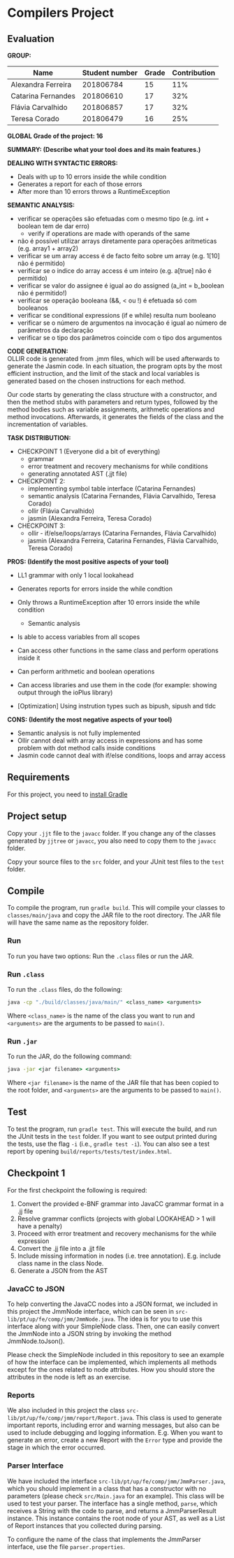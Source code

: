 # Compilers Project

## Evaluation 
**GROUP: <identifier of the group>**

| Name | Student number | Grade | Contribution |
| ---- | -------------- | ----- | ------------ |
| Alexandra Ferreira | 201806784 | 15 | 11% |
| Catarina Fernandes | 201806610 | 17 | 32% |
| Flávia Carvalhido | 201806857 | 17 | 32% |
| Teresa Corado | 201806479 | 16 | 25% |

**GLOBAL Grade of the project: 16**

**SUMMARY: (Describe what your tool does and its main features.)**

**DEALING WITH SYNTACTIC ERRORS:**
- Deals with up to 10 errors inside the while condition
- Generates a report for each of those errors
- After more than 10 errors throws a RuntimeException

**SEMANTIC ANALYSIS:**
- verificar se operações são efetuadas com o mesmo tipo (e.g. int + boolean tem de dar erro)
  - verify if operations are made with operands of the same 
- não é possível utilizar arrays diretamente para operações aritmeticas (e.g. array1 + array2)
- verificar se um array access é de facto feito sobre um array (e.g. 1[10] não é permitido)
- verificar se o indice do array access é um inteiro (e.g. a[true] não é permitido)
- verificar se valor do assignee é igual ao do assigned (a_int = b_boolean não é permitido!)
- verificar se operação booleana (&&, < ou !) é efetuada só com booleanos
- verificar se conditional expressions (if e while) resulta num booleano
- verificar se o número de argumentos na invocação é igual ao número de parâmetros da declaração
- verificar se o tipo dos parâmetros coincide com o tipo dos argumentos

**CODE GENERATION:**  
OLLIR code is generated from .jmm files, which will be used afterwards to generate the Jasmin code.
In each situation, the program opts by the most efficient instruction, and the limit of the stack and local variables is generated based on the chosen instructions for each method.  

Our code starts by generating the class structure with a constructor, and then the method stubs with parameters and return types, followed by the method bodies such as variable assignments, arithmetic operations and method invocations.
Afterwards, it generates the fields of the class and the incrementation of variables.

**TASK DISTRIBUTION:**
- CHECKPOINT 1 (Everyone did a bit of everything)
    - grammar 
    - error treatment and recovery mechanisms for while conditions
    - generating annotated AST (.jjt file)
- CHECKPOINT 2:
    - implementing symbol table interface (Catarina Fernandes)
    - semantic analysis (Catarina Fernandes, Flávia Carvalhido, Teresa Corado)
    - ollir (Flávia Carvalhido)
    - jasmin (Alexandra Ferreira, Teresa Corado)
- CHECKPOINT 3:
    - ollir - if/else/loops/arrays (Catarina Fernandes, Flávia Carvalhido)
    - jasmin (Alexandra Ferreira, Catarina Fernandes, Flávia Carvalhido, Teresa Corado)


**PROS: (Identify the most positive aspects of your tool)**
- LL1 grammar with only 1 local lookahead
- Generates reports for errors inside the while condtion
- Only throws a RuntimeException after 10 errors inside the while condition
  - Semantic analysis
    
- Is able to access variables from all scopes
- Can access other functions in the same class and perform operations inside it
- Can perform arithmetic and boolean operations
- Can access libraries and use them in the code (for example: showing output through the ioPlus library)
- [Optimization] Using instrution types such as bipush, sipush and tldc

**CONS: (Identify the most negative aspects of your tool)**
- Semantic analysis is not fully implemented
- Ollir cannot deal with array access in expressions and has some problem with dot method calls inside conditions
- Jasmin code cannot deal with if/else conditions, loops and array access

## Requirements

For this project, you need to [install Gradle](https://gradle.org/install/)

## Project setup

Copy your ``.jjt`` file to the ``javacc`` folder. If you change any of the classes generated by ``jjtree`` or ``javacc``, you also need to copy them to the ``javacc`` folder.

Copy your source files to the ``src`` folder, and your JUnit test files to the ``test`` folder.

## Compile

To compile the program, run ``gradle build``. This will compile your classes to ``classes/main/java`` and copy the JAR file to the root directory. The JAR file will have the same name as the repository folder.

### Run

To run you have two options: Run the ``.class`` files or run the JAR.

### Run ``.class``

To run the ``.class`` files, do the following:

```cmd
java -cp "./build/classes/java/main/" <class_name> <arguments>
```

Where ``<class_name>`` is the name of the class you want to run and ``<arguments>`` are the arguments to be passed to ``main()``.

### Run ``.jar``

To run the JAR, do the following command:

```cmd
java -jar <jar filename> <arguments>
```

Where ``<jar filename>`` is the name of the JAR file that has been copied to the root folder, and ``<arguments>`` are the arguments to be passed to ``main()``.

## Test

To test the program, run ``gradle test``. This will execute the build, and run the JUnit tests in the ``test`` folder. If you want to see output printed during the tests, use the flag ``-i`` (i.e., ``gradle test -i``).
You can also see a test report by opening ``build/reports/tests/test/index.html``.

## Checkpoint 1
For the first checkpoint the following is required:

1. Convert the provided e-BNF grammar into JavaCC grammar format in a .jj file
2. Resolve grammar conflicts (projects with global LOOKAHEAD > 1 will have a penalty)
3. Proceed with error treatment and recovery mechanisms for the while expression
4. Convert the .jj file into a .jjt file
5. Include missing information in nodes (i.e. tree annotation). E.g. include class name in the class Node.
6. Generate a JSON from the AST

### JavaCC to JSON
To help converting the JavaCC nodes into a JSON format, we included in this project the JmmNode interface, which can be seen in ``src-lib/pt/up/fe/comp/jmm/JmmNode.java``. The idea is for you to use this interface along with your SimpleNode class. Then, one can easily convert the JmmNode into a JSON string by invoking the method JmmNode.toJson().

Please check the SimpleNode included in this repository to see an example of how the interface can be implemented, which implements all methods except for the ones related to node attributes. How you should store the attributes in the node is left as an exercise.

### Reports
We also included in this project the class ``src-lib/pt/up/fe/comp/jmm/report/Report.java``. This class is used to generate important reports, including error and warning messages, but also can be used to include debugging and logging information. E.g. When you want to generate an error, create a new Report with the ``Error`` type and provide the stage in which the error occurred.


### Parser Interface

We have included the interface ``src-lib/pt/up/fe/comp/jmm/JmmParser.java``, which you should implement in a class that has a constructor with no parameters (please check ``src/Main.java`` for an example). This class will be used to test your parser. The interface has a single method, ``parse``, which receives a String with the code to parse, and returns a JmmParserResult instance. This instance contains the root node of your AST, as well as a List of Report instances that you collected during parsing.

To configure the name of the class that implements the JmmParser interface, use the file ``parser.properties``.
